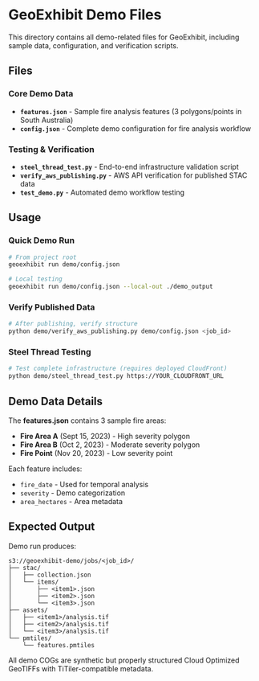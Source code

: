 # GeoExhibit Demo Files

This directory contains all demo-related files for GeoExhibit, including sample data, configuration, and verification scripts.

## Files

### Core Demo Data
- **`features.json`** - Sample fire analysis features (3 polygons/points in South Australia)
- **`config.json`** - Complete demo configuration for fire analysis workflow

### Testing & Verification
- **`steel_thread_test.py`** - End-to-end infrastructure validation script
- **`verify_aws_publishing.py`** - AWS API verification for published STAC data
- **`test_demo.py`** - Automated demo workflow testing

## Usage

### Quick Demo Run
```bash
# From project root
geoexhibit run demo/config.json

# Local testing
geoexhibit run demo/config.json --local-out ./demo_output
```

### Verify Published Data
```bash
# After publishing, verify structure
python demo/verify_aws_publishing.py demo/config.json <job_id>
```

### Steel Thread Testing
```bash
# Test complete infrastructure (requires deployed CloudFront)
python demo/steel_thread_test.py https://YOUR_CLOUDFRONT_URL
```

## Demo Data Details

The **features.json** contains 3 sample fire areas:
- **Fire Area A** (Sept 15, 2023) - High severity polygon
- **Fire Area B** (Oct 2, 2023) - Moderate severity polygon  
- **Fire Point** (Nov 20, 2023) - Low severity point

Each feature includes:
- `fire_date` - Used for temporal analysis
- `severity` - Demo categorization
- `area_hectares` - Area metadata

## Expected Output

Demo run produces:
```
s3://geoexhibit-demo/jobs/<job_id>/
├── stac/
│   ├── collection.json
│   └── items/
│       ├── <item1>.json
│       ├── <item2>.json
│       └── <item3>.json
├── assets/
│   ├── <item1>/analysis.tif
│   ├── <item2>/analysis.tif
│   └── <item3>/analysis.tif
└── pmtiles/
    └── features.pmtiles
```

All demo COGs are synthetic but properly structured Cloud Optimized GeoTIFFs with TiTiler-compatible metadata.